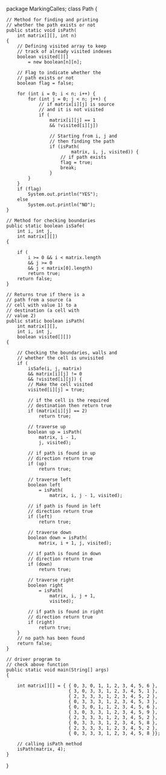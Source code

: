 package MarkingCalles;
class Path {
 
    // Method for finding and printing
    // whether the path exists or not
    public static void isPath(
        int matrix[][], int n)
    {
        // Defining visited array to keep
        // track of already visited indexes
        boolean visited[][]
            = new boolean[n][n];
 
        // Flag to indicate whether the
        // path exists or not
        boolean flag = false;
 
        for (int i = 0; i < n; i++) {
            for (int j = 0; j < n; j++) {
                // if matrix[i][j] is source
                // and it is not visited
                if (
                    matrix[i][j] == 1
                    && !visited[i][j])
 
                    // Starting from i, j and
                    // then finding the path
                    if (isPath(
                            matrix, i, j, visited)) {
                        // if path exists
                        flag = true;
                        break;
                    }
            }
        }
        if (flag)
            System.out.println("YES");
        else
            System.out.println("NO");
    }
 
    // Method for checking boundaries
    public static boolean isSafe(
        int i, int j,
        int matrix[][])
    {
 
        if (
            i >= 0 && i < matrix.length
            && j >= 0
            && j < matrix[0].length)
            return true;
        return false;
    }
 
    // Returns true if there is a
    // path from a source (a
    // cell with value 1) to a
    // destination (a cell with
    // value 2)
    public static boolean isPath(
        int matrix[][],
        int i, int j,
        boolean visited[][])
    {
 
        // Checking the boundaries, walls and
        // whether the cell is unvisited
        if (
            isSafe(i, j, matrix)
            && matrix[i][j] != 0
            && !visited[i][j]) {
            // Make the cell visited
            visited[i][j] = true;
 
            // if the cell is the required
            // destination then return true
            if (matrix[i][j] == 2)
                return true;
 
            // traverse up
            boolean up = isPath(
                matrix, i - 1,
                j, visited);
 
            // if path is found in up
            // direction return true
            if (up)
                return true;
 
            // traverse left
            boolean left
                = isPath(
                    matrix, i, j - 1, visited);
 
            // if path is found in left
            // direction return true
            if (left)
                return true;
 
            // traverse down
            boolean down = isPath(
                matrix, i + 1, j, visited);
 
            // if path is found in down
            // direction return true
            if (down)
                return true;
 
            // traverse right
            boolean right
                = isPath(
                    matrix, i, j + 1,
                    visited);
 
            // if path is found in right
            // direction return true
            if (right)
                return true;
        }
        // no path has been found
        return false;
    }
 
    // driver program to
    // check above function
    public static void main(String[] args)
    {
 
        int matrix[][] = { { 0, 3, 0, 1, 1, 2, 3, 4, 5, 6 },
                           { 3, 0, 3, 3, 1, 2, 3, 4, 5, 1 },
                           { 2, 3, 3, 3, 1, 2, 3, 4, 5, 2 },
                           { 0, 3, 3, 3, 1, 2, 3, 4, 5, 3 },
                           { 0, 3, 0, 1, 1, 2, 3, 4, 5, 6 },
                           { 3, 0, 3, 3, 1, 2, 3, 4, 5, 9 },
                           { 2, 3, 3, 3, 1, 2, 3, 4, 5, 2 },
                           { 0, 3, 3, 3, 1, 2, 3, 4, 5, 8 },
                           { 2, 3, 3, 3, 1, 2, 3, 4, 5, 2 },
                           { 0, 3, 3, 3, 1, 2, 3, 4, 5, 8 }};
 
        // calling isPath method
        isPath(matrix, 4);
    }
}
